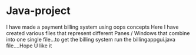# Java-project
I have made a payment billing system using oops concepts
Here I have created various files that represent different Panes / Windows that combine into one single file...to get the billing system run the billingappgui.java file....Hope U like it
